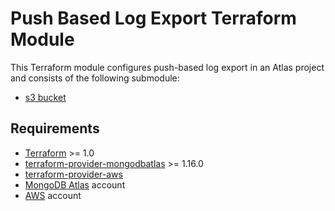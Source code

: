 # Push Based Log Export Terraform Module

This Terraform module configures push-based log export in an Atlas project and consists of the following submodule:

- [s3 bucket](https://github.com/terraform-mongodbatlas-modules/terraform-mongodbatlas-push-based-log-export/tree/main/modules/s3-bucket)

## Requirements

- [Terraform](https://developer.hashicorp.com/terraform/install) >= 1.0
- [terraform-provider-mongodbatlas](https://registry.terraform.io/providers/mongodb/mongodbatlas/latest/docs) >= 1.16.0
- [terraform-provider-aws](https://registry.terraform.io/providers/hashicorp/aws/latest/docs) 
- [MongoDB Atlas](https://www.mongodb.com/products/platform/atlas-database) account
- [AWS](https://aws.amazon.com/account/) account
